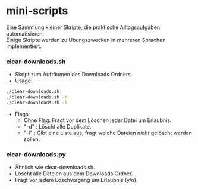 # mini-scripts
Eine Sammlung kleiner Skripte, die praktische Alltagsaufgaben automatisieren.  
Einige Skripte werden zu Übungszwecken in mehreren Sprachen implementiert.

### **clear-downloads.sh**
- Skript zum Aufräumen des Downloads Ordners.
- Usage: 
```bash 
./clear-downloads.sh
./clear-downloads.sh -d
./clear-downloads.sh -l
```
- Flags:
	- Ohne Flag: Fragt vor dem Löschen jeder Datei um Erlaubnis.
	- "-d" : Löscht alle Duplikate.
	- "-l" : Gibt eine Liste aus, fragt welche Dateien *nicht* gelöscht werden sollen.

### **clear-downloads.py**
- Ähnlich wie clear-downloads.sh. 
- Löscht alle Dateien aus dem Downloads Ordner.
- Fragt vor jedem Löschvorgang um Erlaubnis (y/n).
